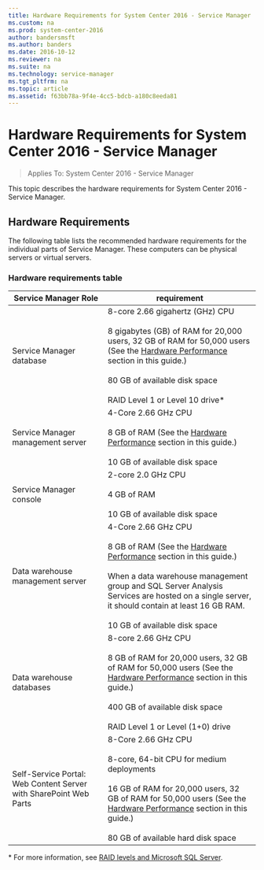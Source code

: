 ```yaml
---
title: Hardware Requirements for System Center 2016 - Service Manager
ms.custom: na
ms.prod: system-center-2016
author: bandersmsft
ms.author: banders
ms.date: 2016-10-12
ms.reviewer: na
ms.suite: na
ms.technology: service-manager
ms.tgt_pltfrm: na
ms.topic: article
ms.assetid: f63bb78a-9f4e-4cc5-bdcb-a180c8eeda81
---
```


# Hardware Requirements for System Center 2016 - Service Manager

>Applies To: System Center 2016 - Service Manager

This topic describes the hardware requirements for System Center 2016 - Service Manager.  

## Hardware Requirements  

The following table lists the recommended hardware requirements for the individual parts of Service Manager. These computers can be physical servers or virtual servers.  


### Hardware requirements table  

| Service Manager Role | requirement |
|---|---|  
|Service Manager database|8\-core 2.66 gigahertz \(GHz\) CPU<br /><br /> 8 gigabytes \(GB\) of RAM for 20,000 users, 32 GB of RAM for 50,000 users \(See the [Hardware Performance](plan-hardware-performance.md) section in this guide.\)<br /><br /> 80 GB of available disk space<br /><br /> RAID Level 1 or Level 10 drive\*|  
|Service Manager management server|4\-Core 2.66 GHz CPU<br /><br /> 8 GB of RAM \(See the [Hardware Performance](plan-hardware-performance.md) section in this guide.\)<br /><br /> 10 GB of available disk space|  
|Service Manager console|2\-core 2.0 GHz CPU<br /><br /> 4 GB of RAM<br /><br /> 10 GB of available disk space|  
|Data warehouse management server|4\-Core 2.66 GHz CPU<br /><br /> 8 GB of RAM \(See the [Hardware Performance](plan-hardware-performance.md) section in this guide.\)<br /><br /> When a data warehouse management group and SQL Server Analysis Services are hosted on a single server, it should contain at least 16 GB RAM.<br /><br /> 10 GB of available disk space|  
|Data warehouse databases|8\-core 2.66 GHz CPU<br /><br /> 8 GB of RAM for 20,000 users, 32 GB of RAM for 50,000 users \(See the [Hardware Performance](plan-hardware-performance.md) section in this guide.\)<br /><br /> 400 GB of available disk space<br /><br /> RAID Level 1 or Level \(1\+0\) drive|  
|Self-Service Portal: Web Content Server with SharePoint Web Parts|8\-Core 2.66 GHz CPU<br /><br /> 8\-core, 64\-bit CPU for medium deployments<br /><br /> 16 GB of RAM for 20,000 users, 32 GB of RAM for 50,000 users \(See the [Hardware Performance](plan-hardware-performance.md) section in this guide.\)<br /><br /> 80 GB of available hard disk space|  

\* For more information, see [RAID levels and Microsoft SQL Server](http://go.microsoft.com/fwlink/p/?LinkID=134073).  
